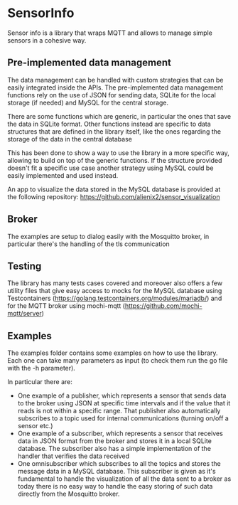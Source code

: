 # SensorInfo

Sensor info is a library that wraps MQTT and allows to manage simple sensors in a cohesive way.

## Pre-implemented data management

The data management can be handled with custom strategies that can be easily integrated inside the APIs. The pre-implemented data management functions rely on the use of JSON for sending data, SQLite for the local storage (if needed) and MySQL for the central storage.

There are some functions which are generic, in particular the ones that save the data in SQLite format. Other functions instead are specific to data structures that are defined in the library itself, like the ones regarding the storage of the data in the central database

This has been done to show a way to use the library in a more specific way, allowing to build on top of the generic functions. If the structure provided doesn't fit a specific use case another strategy using MySQL could be easily implemented and used instead.

An app to visualize the data stored in the MySQL database is provided at the following repository: <https://github.com/alienix2/sensor_visualization>

## Broker

The examples are setup to dialog easily with the Mosquitto broker, in particular there's the handling of the tls communication

## Testing

The library has many tests cases covered and moreover also offers a few utility files that give easy access to mocks for the MySQL database using Testcontainers (<https://golang.testcontainers.org/modules/mariadb/>) and for the MQTT broker using mochi-mqtt (<https://github.com/mochi-mqtt/server>)

## Examples

The examples folder contains some examples on how to use the library. Each one can take many parameters as input (to check them run the go file with the -h parameter).

In particular there are:

- One example of a publisher, which represents a sensor that sends data to the broker using JSON at specific time intervals and if the value that it reads is not within a specific range. That publisher also automatically subscribes to a topic used for internal communications (turning on/off a sensor etc.)
- One example of a subscriber, which represents a sensor that receives data in JSON format from the broker and stores it in a local SQLite database. The subscriber also has a simple implementation of the handler that verifies the data received
- One omnisubscriber which subscribes to all the topics and stores the message data in a MySQL database. This subscriber is given as it's fundamental to handle the visualization of all the data sent to a broker as today there is no easy way to handle the easy storing of such data directly from the Mosquitto broker.

